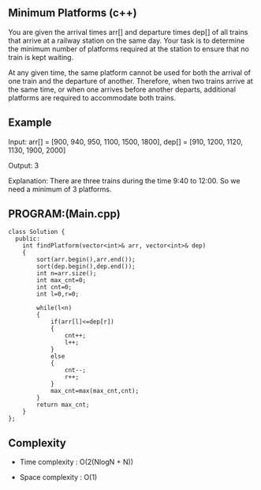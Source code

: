 ## Minimum Platforms  (c++)

You are given the arrival times arr[] and departure times dep[] of all trains that arrive at a railway station on the same day. Your task is to determine the minimum number of platforms required at the station to ensure that no train is kept waiting.

At any given time, the same platform cannot be used for both the arrival of one train and the departure of another. Therefore, when two trains arrive at the same time, or when one arrives before another departs, additional platforms are required to accommodate both trains.
## Example
Input: arr[] = [900, 940, 950, 1100, 1500, 1800], dep[] = [910, 1200, 1120, 1130, 1900, 2000]

Output: 3

Explanation: There are three trains during the time 9:40 to 12:00. So we need a minimum of 3 platforms.
## PROGRAM:(Main.cpp)
```
class Solution {
  public:
    int findPlatform(vector<int>& arr, vector<int>& dep) 
    {
        sort(arr.begin(),arr.end());
        sort(dep.begin(),dep.end());
        int n=arr.size();
        int max_cnt=0;
        int cnt=0;
        int l=0,r=0;
        
        while(l<n)
        {
            if(arr[l]<=dep[r])
            {
                cnt++;
                l++;
            }
            else
            {
                cnt--;
                r++;
            }
            max_cnt=max(max_cnt,cnt);
        }
        return max_cnt;
    }
};
```
## Complexity
- Time complexity : O(2(NlogN + N))

- Space complexity : O(1) 
